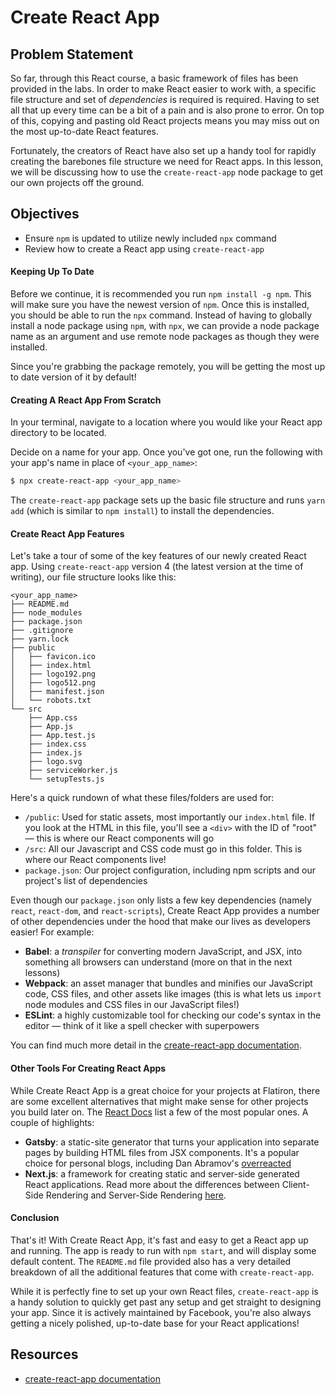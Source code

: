 # Create React App

## Problem Statement

So far, through this React course, a basic framework of files has been provided
in the labs. In order to make React easier to work with, a specific file
structure and set of *dependencies* is required is required. Having to set all
that up every time can be a bit of a pain and is also prone to error. On top of
this, copying and pasting old React projects means you may miss out on the most
up-to-date React features.

Fortunately, the creators of React have also set up a handy tool for rapidly
creating the barebones file structure we need for React apps. In this lesson, we
will be discussing how to use the `create-react-app` node package to get our own
projects off the ground.

## Objectives

- Ensure `npm` is updated to utilize newly included `npx` command
- Review how to create a React app using `create-react-app`

#### Keeping Up To Date

Before we continue, it is recommended you run `npm install -g npm`. This will
make sure you have the newest version of `npm`. Once this is installed, you
should be able to run the `npx` command. Instead of having to globally install a
node package using `npm`, with `npx`, we can provide a node package name as an
argument and use remote node packages as though they were installed.

Since you're grabbing the package remotely, you will be getting the most up to
date version of it by default!

#### Creating A React App From Scratch

In your terminal, navigate to a location where you would like your React app
directory to be located.

Decide on a name for your app. Once you've got one, run the following with your
app's name in place of `<your_app_name>`:

```sh
$ npx create-react-app <your_app_name>
```

The `create-react-app` package sets up the basic file structure and runs
`yarn add` (which is similar to `npm install`) to install the dependencies.

#### Create React App Features

Let's take a tour of some of the key features of our newly created React app.
Using `create-react-app` version 4 (the latest version at the time of writing),
our file structure looks like this:

```
<your_app_name>
├── README.md
├── node_modules
├── package.json
├── .gitignore
├── yarn.lock
├── public
│   ├── favicon.ico
│   ├── index.html
│   ├── logo192.png
│   ├── logo512.png
│   ├── manifest.json
│   └── robots.txt
└── src
    ├── App.css
    ├── App.js
    ├── App.test.js
    ├── index.css
    ├── index.js
    ├── logo.svg
    ├── serviceWorker.js
    └── setupTests.js
```

Here's a quick rundown of what these files/folders are used for:

- `/public`: Used for static assets, most importantly our `index.html` file. If
  you look at the HTML in this file, you'll see a `<div>` with the ID of "root"
  &mdash; this is where our React components will go
- `/src`: All our Javascript and CSS code must go in this folder. This is where
  our React components live!
- `package.json`: Our project configuration, including npm scripts and our
  project's list of dependencies

Even though our `package.json` only lists a few key dependencies (namely `react`, `react-dom`, and `react-scripts`), Create React App provides a number of other dependencies under the hood that make our lives as developers easier! For example:

- **Babel**: a *transpiler* for converting modern JavaScript, and JSX, into
  something all browsers can understand (more on that in the next lessons)
- **Webpack**: an asset manager that bundles and minifies our JavaScript code,
  CSS files, and other assets like images (this is what lets us `import` node
  modules and CSS files in our JavaScript files!)
- **ESLint**: a highly customizable tool for checking our code's syntax in the
  editor &mdash; think of it like a spell checker with superpowers

You can find much more detail in the [create-react-app documentation][].


#### Other Tools For Creating React Apps

While Create React App is a great choice for your projects at Flatiron, there are some excellent alternatives that might make sense for other projects you build later on. The [React Docs](https://reactjs.org/docs/create-a-new-react-app.html) list a few of the most popular ones. A couple of highlights:

- **Gatsby**: a static-site generator that turns your application into separate pages by building HTML files from JSX components. It's a popular choice for personal blogs, including Dan Abramov's [overreacted](https://github.com/gaearon/overreacted.io)
- **Next.js**: a framework for creating static and server-side generated React applications. Read more about the differences between Client-Side Rendering and Server-Side Rendering [here](https://developers.google.com/web/updates/2019/02/rendering-on-the-web).


#### Conclusion

That's it! With Create React App, it's fast and easy to get a React app up and
running. The app is ready to run with `npm start`, and will display some default
content. The `README.md` file provided also has a very detailed breakdown of all
the additional features that come with `create-react-app`.

While it is perfectly fine to set up your own React files, `create-react-app` is
a handy solution to quickly get past any setup and get straight to designing
your app. Since it is actively maintained by Facebook, you're also always
getting a nicely polished, up-to-date base for your React applications!


## Resources

- [create-react-app documentation][]

[create-react-app documentation]: https://create-react-app.dev/